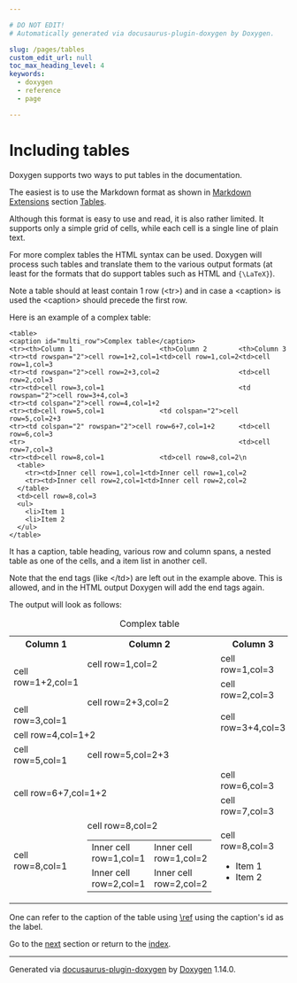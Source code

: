 ```yaml
---

# DO NOT EDIT!
# Automatically generated via docusaurus-plugin-doxygen by Doxygen.

slug: /pages/tables
custom_edit_url: null
toc_max_heading_level: 4
keywords:
  - doxygen
  - reference
  - page

---
```


<div class="doxyPage">

# Including tables




<p>Doxygen supports two ways to put tables in the documentation.</p>


<p>The easiest is to use the Markdown format as shown in <a href="/web-doxygen/docs/pages/markdown/#markdown_extra">Markdown Extensions</a> section <a href="/web-doxygen/docs/pages/markdown/#md_tables">Tables</a>.</p>


<p>Although this format is easy to use and read, it is also rather limited. It supports only a simple grid of cells, while each cell is a single line of plain text.</p>


<p>For more complex tables the HTML syntax can be used. Doxygen will process such tables and translate them to the various output formats (at least for the formats that do support tables such as HTML and <code>{\LaTeX}</code>).</p>


<p>Note a table should at least contain 1 row (<span class="doxyComputerOutput">&lt;tr&gt;</span>) and in case a <span class="doxyComputerOutput">&lt;caption&gt;</span> is used the <span class="doxyComputerOutput">&lt;caption&gt;</span> should precede the first row.</p>


<p>Here is an example of a complex table:</p>



<pre><code>&lt;table&gt;
&lt;caption id="multi_row"&gt;Complex table&lt;/caption&gt;
&lt;tr&gt;&lt;th&gt;Column 1                      &lt;th&gt;Column 2        &lt;th&gt;Column 3
&lt;tr&gt;&lt;td rowspan="2"&gt;cell row=1+2,col=1&lt;td&gt;cell row=1,col=2&lt;td&gt;cell row=1,col=3
&lt;tr&gt;&lt;td rowspan="2"&gt;cell row=2+3,col=2                    &lt;td&gt;cell row=2,col=3
&lt;tr&gt;&lt;td&gt;cell row=3,col=1                                  &lt;td rowspan="2"&gt;cell row=3+4,col=3
&lt;tr&gt;&lt;td colspan="2"&gt;cell row=4,col=1+2
&lt;tr&gt;&lt;td&gt;cell row=5,col=1              &lt;td colspan="2"&gt;cell row=5,col=2+3
&lt;tr&gt;&lt;td colspan="2" rowspan="2"&gt;cell row=6+7,col=1+2      &lt;td&gt;cell row=6,col=3
&lt;tr&gt;                                                      &lt;td&gt;cell row=7,col=3
&lt;tr&gt;&lt;td&gt;cell row=8,col=1              &lt;td&gt;cell row=8,col=2\n
  &lt;table&gt;
    &lt;tr&gt;&lt;td&gt;Inner cell row=1,col=1&lt;td&gt;Inner cell row=1,col=2
    &lt;tr&gt;&lt;td&gt;Inner cell row=2,col=1&lt;td&gt;Inner cell row=2,col=2
  &lt;/table&gt;
  &lt;td&gt;cell row=8,col=3
  &lt;ul&gt;
    &lt;li&gt;Item 1
    &lt;li&gt;Item 2
  &lt;/ul&gt;
&lt;/table&gt;
</code></pre>


<p>It has a caption, table heading, various row and column spans, a nested table as one of the cells, and a item list in another cell.</p>


<p>Note that the end tags (like <span class="doxyComputerOutput">&lt;/td&gt;</span>) are left out in the example above. This is allowed, and in the HTML output Doxygen will add the end tags again.</p>


<p>The output will look as follows:</p>


<table class="doxyTable">
<caption id="tables_1multi_row">Complex table</caption>
<tr>
<th>Column 1</th>
<th>Column 2</th>
<th>Column 3</th>
</tr>
<tr>
<td rowspan="2">cell row=1+2,col=1</td>
<td>cell row=1,col=2</td>
<td>cell row=1,col=3</td>
</tr>
<tr>
<td rowspan="2">cell row=2+3,col=2</td>
<td>cell row=2,col=3</td>
</tr>
<tr>
<td>cell row=3,col=1</td>
<td rowspan="2">cell row=3+4,col=3</td>
</tr>
<tr>
<td colspan="2">cell row=4,col=1+2</td>
</tr>
<tr>
<td>cell row=5,col=1</td>
<td colspan="2">cell row=5,col=2+3</td>
</tr>
<tr>
<td colspan="2" rowspan="2">cell row=6+7,col=1+2</td>
<td>cell row=6,col=3</td>
</tr>
<tr>
<td>cell row=7,col=3</td>
</tr>
<tr>
<td>cell row=8,col=1</td>
<td>cell row=8,col=2
<br/>

<table class="doxyTable">
<tr>
<td>Inner cell row=1,col=1</td>
<td>Inner cell row=1,col=2</td>
</tr>
<tr>
<td>Inner cell row=2,col=1</td>
<td>Inner cell row=2,col=2</td>
</tr>
</table></td>
<td>cell row=8,col=3

<ul class="doxyList ">
<li>Item 1</li>
<li>Item 2</li>
</ul></td>
</tr>
</table>

<p>One can refer to the caption of the table using <a href="/web-doxygen/docs/pages/commands/#cmdref">\ref</a> using the caption's id as the label.</p>

 
Go to the <a href="/docs/pages/diagrams/">next</a> section or return to the
 <a href="/docs/">index</a>.


<hr/>

<p class="doxyGeneratedBy">Generated via <a href="https://github.com/xpack/docusaurus-plugin-doxygen">docusaurus-plugin-doxygen</a> by <a href="https://www.doxygen.nl">Doxygen</a> 1.14.0.</p>

</div>
